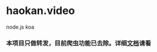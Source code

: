 # haokan.video
node.js koa

### 本项目只做**转发**，目前爬虫功能已去除。详细[文档](https://zhuaiquan.github.io/haokan.video/#/)请看